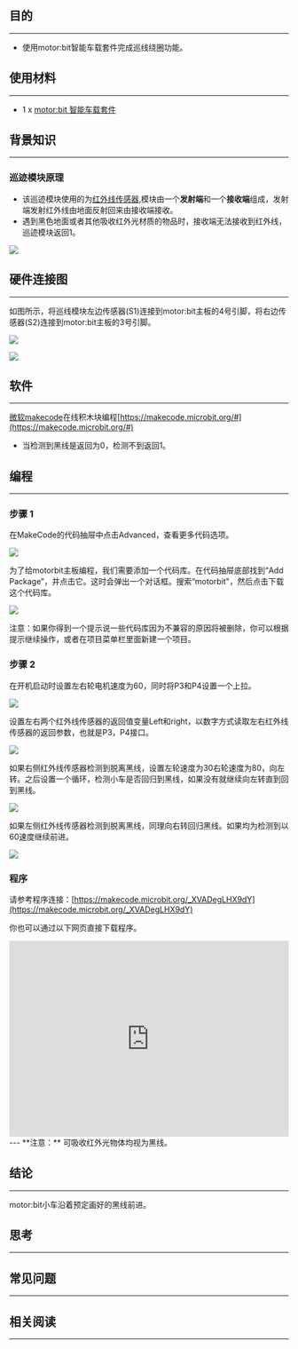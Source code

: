 
## 目的
---

- 使用motor:bit智能车载套件完成巡线绕圈功能。


## 使用材料
---

- 1 x [motor:bit 智能车载套件](https://www.elecfreaks.com/estore/motor-bit-acrylic-smart-car-kit-with-micro-bit-board.html)


## 背景知识
---
### 巡迹模块原理

- 该巡迹模块使用的为[红外线传感器](https://baike.baidu.com/item/%E7%BA%A2%E5%A4%96%E7%BA%BF%E4%BC%A0%E6%84%9F%E5%99%A8/9007351?fr=aladdin),模块由一个**发射端**和一个**接收端**组成，发射端发射红外线由地面反射回来由接收端接收。
- 遇到黑色地面或者其他吸收红外光材质的物品时，接收端无法接收到红外线，巡迹模块返回1。

![](https://i.imgur.com/8UN8B88.jpg)


## 硬件连接图
---

如图所示，将巡线模块左边传感器(S1)连接到motor:bit主板的4号引脚，将右边传感器(S2)连接到motor:bit主板的3号引脚。

![](https://i.imgur.com/BOpsVvF.jpg)

![](https://i.imgur.com/kzPngGo.jpg)
## 软件
---
[微软makecode](https://makecode.microbit.org/#)在线积木块编程[https://makecode.microbit.org/#](https://makecode.microbit.org/#)

- 当检测到黑线是返回为0，检测不到返回1。

## 编程
---
### 步骤 1
在MakeCode的代码抽屉中点击Advanced，查看更多代码选项。

![](https://i.imgur.com/LjMR5IU.png)

为了给motorbit主板编程，我们需要添加一个代码库。在代码抽屉底部找到“Add Package”，并点击它。这时会弹出一个对话框。搜索“motorbit"，然后点击下载这个代码库。

![](https://i.imgur.com/XDlSfIS.png)

注意：如果你得到一个提示说一些代码库因为不兼容的原因将被删除，你可以根据提示继续操作，或者在项目菜单栏里面新建一个项目。

### 步骤 2
在开机启动时设置左右轮电机速度为60，同时将P3和P4设置一个上拉。

![](https://i.imgur.com/Gsd06ub.png)

设置左右两个红外线传感器的返回值变量Left和right，以数字方式读取左右红外线传感器的返回参数，也就是P3，P4接口。

![](https://i.imgur.com/sFbfJsT.png)

如果右侧红外线传感器检测到脱离黑线，设置左轮速度为30右轮速度为80，向左转。之后设置一个循环，检测小车是否回归到黑线，如果没有就继续向左转直到回到黑线。

![](https://i.imgur.com/bWmuV0v.png)

如果左侧红外线传感器检测到脱离黑线，同理向右转回归黑线。如果均为检测到以60速度继续前进。

![](https://i.imgur.com/X10NnQL.png)

### 程序
请参考程序连接：[https://makecode.microbit.org/_XVADegLHX9dY](https://makecode.microbit.org/_XVADegLHX9dY)

你也可以通过以下网页直接下载程序。

<div style="position:relative;height:0;padding-bottom:70%;overflow:hidden;"><iframe style="position:absolute;top:0;left:0;width:100%;height:100%;" src="https://makecode.microbit.org/#pub:_9WECsHJmpDxM" frameborder="0" sandbox="allow-popups allow-forms allow-scripts allow-same-origin"></iframe></div>  
---
**注意：** 可吸收红外光物体均视为黑线。

## 结论
---
motor:bit小车沿着预定画好的黑线前进。
## 思考
---


## 常见问题
---


## 相关阅读  
---

